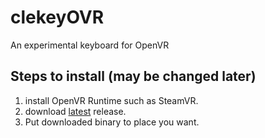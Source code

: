 # clekeyOVR
An experimental keyboard for OpenVR

## Steps to install (may be changed later)

1. install OpenVR Runtime such as SteamVR.
1. download [latest] release.
1. Put downloaded binary to place you want.

[latest]: https://github.com/clekey/clekeyOVR/releases
